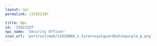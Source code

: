 ```yaml
---
layout: npc
permalink: /25022107

title: Npc
id: '25022107'
npc_name: 'Security Officer'
icon_url: 'portrait/mob/21010088_n_tyrenroyalguardbatonpurple_p.png'
---
```

